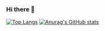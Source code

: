 ### Hi there 👋

<!--
**HXY499279/HXY499279** is a ✨ _special_ ✨ repository because its `README.md` (this file) appears on your GitHub profile.

Here are some ideas to get you started:

- 🔭 I’m currently working on ...
- 🌱 I’m currently learning ...
- 👯 I’m looking to collaborate on ...
- 🤔 I’m looking for help with ...
- 💬 Ask me about ...
- 📫 How to reach me: ...
- 😄 Pronouns: ...
- ⚡ Fun fact: ...
-->

[![Top Langs](https://github-readme-stats.vercel.app/api/top-langs/?username=HXY499279)](https://github.com/anuraghazra/github-readme-stats)
[![Anurag's GitHub stats](https://github-readme-stats.vercel.app/api?username=HXY499279&bg_color=#2B213A)](https://github.com/anuraghazra/github-readme-stats)
